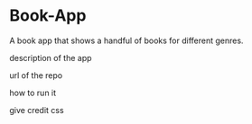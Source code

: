 # Book-App
A book app that shows a handful of books for different genres.


description of the app

url of the repo

how to run it 

give credit css